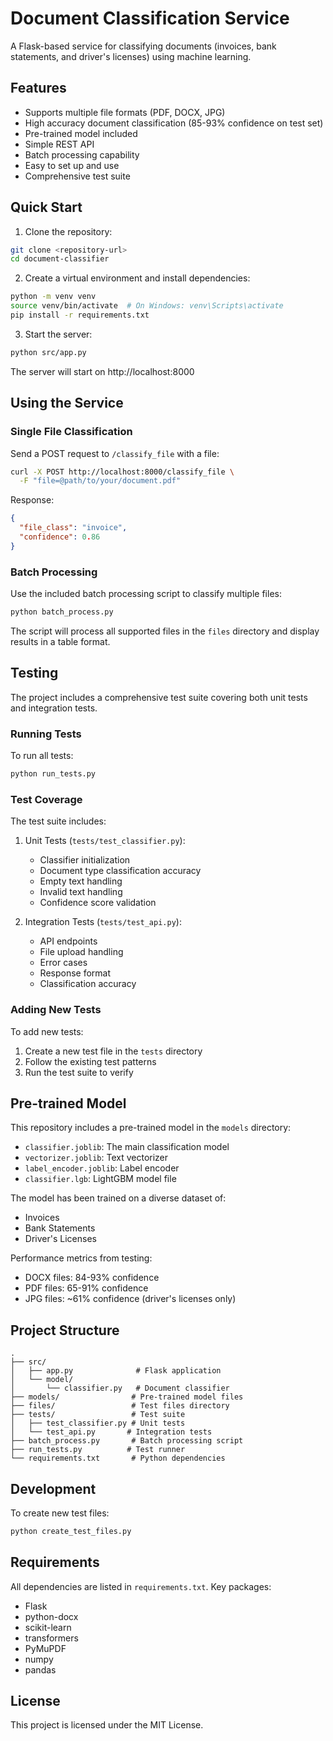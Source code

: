 # Document Classification Service

A Flask-based service for classifying documents (invoices, bank statements, and driver's licenses) using machine learning.

## Features

- Supports multiple file formats (PDF, DOCX, JPG)
- High accuracy document classification (85-93% confidence on test set)
- Pre-trained model included
- Simple REST API
- Batch processing capability
- Easy to set up and use
- Comprehensive test suite

## Quick Start

1. Clone the repository:
```bash
git clone <repository-url>
cd document-classifier
```

2. Create a virtual environment and install dependencies:
```bash
python -m venv venv
source venv/bin/activate  # On Windows: venv\Scripts\activate
pip install -r requirements.txt
```

3. Start the server:
```bash
python src/app.py
```

The server will start on http://localhost:8000

## Using the Service

### Single File Classification
Send a POST request to `/classify_file` with a file:

```bash
curl -X POST http://localhost:8000/classify_file \
  -F "file=@path/to/your/document.pdf"
```

Response:
```json
{
  "file_class": "invoice",
  "confidence": 0.86
}
```

### Batch Processing
Use the included batch processing script to classify multiple files:

```bash
python batch_process.py
```

The script will process all supported files in the `files` directory and display results in a table format.

## Testing

The project includes a comprehensive test suite covering both unit tests and integration tests.

### Running Tests

To run all tests:
```bash
python run_tests.py
```

### Test Coverage

The test suite includes:

1. Unit Tests (`tests/test_classifier.py`):
   - Classifier initialization
   - Document type classification accuracy
   - Empty text handling
   - Invalid text handling
   - Confidence score validation

2. Integration Tests (`tests/test_api.py`):
   - API endpoints
   - File upload handling
   - Error cases
   - Response format
   - Classification accuracy

### Adding New Tests

To add new tests:
1. Create a new test file in the `tests` directory
2. Follow the existing test patterns
3. Run the test suite to verify

## Pre-trained Model

This repository includes a pre-trained model in the `models` directory:
- `classifier.joblib`: The main classification model
- `vectorizer.joblib`: Text vectorizer
- `label_encoder.joblib`: Label encoder
- `classifier.lgb`: LightGBM model file

The model has been trained on a diverse dataset of:
- Invoices
- Bank Statements
- Driver's Licenses

Performance metrics from testing:
- DOCX files: 84-93% confidence
- PDF files: 65-91% confidence
- JPG files: ~61% confidence (driver's licenses only)

## Project Structure

```
.
├── src/
│   ├── app.py              # Flask application
│   └── model/             
│       └── classifier.py   # Document classifier
├── models/                # Pre-trained model files
├── files/                 # Test files directory
├── tests/                 # Test suite
│   ├── test_classifier.py # Unit tests
│   └── test_api.py       # Integration tests
├── batch_process.py       # Batch processing script
├── run_tests.py          # Test runner
└── requirements.txt       # Python dependencies
```

## Development

To create new test files:
```bash
python create_test_files.py
```

## Requirements

All dependencies are listed in `requirements.txt`. Key packages:
- Flask
- python-docx
- scikit-learn
- transformers
- PyMuPDF
- numpy
- pandas

## License

This project is licensed under the MIT License. 
